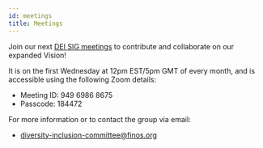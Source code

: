```yaml
---
id: meetings
title: Meetings
---
```


Join our next [DEI SIG meetings](https://calendar.finos.org) to contribute and collaborate on our expanded Vision!

It is on the first Wednesday at 12pm EST/5pm GMT of every month, and is accessible using the following Zoom details:

- Meeting ID: 949 6986 8675
- Passcode: 184472

For more information or to contact the group via email:

- [diversity-inclusion-committee@finos.org](mailto:diversity-inclusion-committee@finos.org)